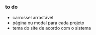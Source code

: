### to do
- carrossel arrastável
- página ou modal para cada projeto
- tema do site de acordo com o sistema